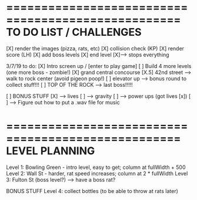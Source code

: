 ===================================================
            TO DO LIST / CHALLENGES
===================================================
[X] render the images (pizza, rats, etc)
[X] collision check (KP)
[X] render score (LH)
[X] add boss levels
[X] end level
    [X]--> stops everything

3/7/19 to do:
[X] Intro screen up / [enter to play game]
[ ] Build 4 more levels (one more boss - zombie!)
    [X] grand central concourse
    [X.5] 42nd street --> walk to rock center (avoid pigeon poop!)
    [ ] elevator up --> bonus round to collect stuff!!!
    [ ] TOP OF THE ROCK --> last boss!!!!!

[ ] BONUS STUFF
    [X] --> lives
    [ ] --> gravity
    [ ] --> power ups (got lives [x])
    [ ] --> Figure out how to put a .wav file for music


===================================================
                  LEVEL PLANNING
===================================================

Level 1: Bowling Green - intro level, easy to get; column at fullWidth + 500
Level 2: Wall St - harder, rat speed increases; column at 2 * fullWidth
Level 3: Fulton St (boss level?) --> have a boss rat?

BONUS STUFF
Level 4: collect bottles (to be able to throw at rats later)

